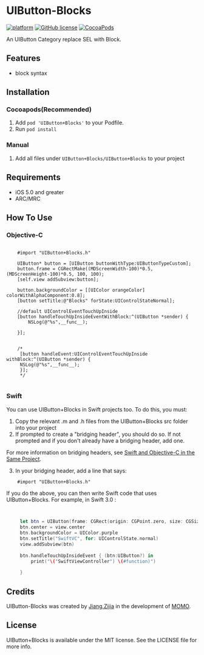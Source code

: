 # UIButton-Blocks

[![platform](http://img.shields.io/cocoapods/p/YYKit.svg?style=flat)](https://www.apple.com/nl/ios/)
[![GitHub license](https://img.shields.io/github/license/mashape/apistatus.svg?style=flat)](https://github.com/JZJJZJ/UIButton-Blocks/blob/master/LICENSE)
[![CocoaPods](http://img.shields.io/cocoapods/v/YYKit.svg?style=flat)](http://cocoapods.org/?q=UIButton%2BBlocks)


An UIButton Category replace SEL with Block.


## Features

- block syntax

## Installation

### Cocoapods(Recommended)

1. Add `pod 'UIButton+Blocks'` to your Podfile.
2. Run `pod install`

### Manual

1. Add all files under `UIButton+Blocks/UIButton+Blocks` to your project

## Requirements

- iOS 5.0 and greater
- ARC/MRC


## How To Use
  
### Objective-C

```objc
        
    #import "UIButton+Blocks.h"
    
    UIButton* button = [UIButton buttonWithType:UIButtonTypeCustom];
    button.frame = CGRectMake((MDScreenWidth-100)*0.5, (MDScreenHeight-100)*0.5, 100, 100);
    [self.view addSubview:button];
    
    button.backgroundColor = [[UIColor orangeColor] colorWithAlphaComponent:0.8];
    [button setTitle:@"Blocks" forState:UIControlStateNormal];

    //default UIControlEventTouchUpInside
    [button handleTouchUpInsideEventWithBlock:^(UIButton *sender) {
        NSLog(@"%s",__func__);

    }];
    
    
    /*
     [button handleEvent:UIControlEventTouchUpInside withBlock:^(UIButton *sender) {
     NSLog(@"%s",__func__);
     }];
     */
          
```

     
### Swift   
You can use UIButton+Blocks in Swift projects too.
To do this, you must:
1. Copy the relevant .m and .h files from the UIButton+Blocks src folder into your project
2. If prompted to create a "bridging header", you should do so. If not prompted and if you don't already have a bridging     header, add one.

 For more information on bridging headers, see [Swift and Objective-C in the Same Project](https://developer.apple.com/library/ios/documentation/Swift/Conceptual/BuildingCocoaApps/MixandMatch.html#//apple_ref/doc/uid/TP40014216-CH10-XID_76).

3. In your bridging header, add a line that says:
     
```objc
    #import "UIButton+Blocks.h"
```

If you do the above, you can then write Swift code that uses UIButton+Blocks. For example, in Swift 3.0 :
     
     
     
   ```swift
   
        
        let btn = UIButton(frame: CGRect(origin: CGPoint.zero, size: CGSize(width: 100, height: 100)))
        btn.center = view.center
        btn.backgroundColor = UIColor.purple
        btn.setTitle("SwiftVC", for: UIControlState.normal)
        view.addSubview(btn)
        
        btn.handleTouchUpInsideEvent { (btn:UIButton?) in
            print("\("SwiftViewController") \(#function)")
            
        }
   ```

     


## Credits

UIButton-Blocks was created by [Jiang.Zijia](https://github.com/JZJJZJ) in the development of [MOMO](https://www.immomo.com).

## License

UIButton+Blocks is available under the MIT license. See the LICENSE file for more info.
